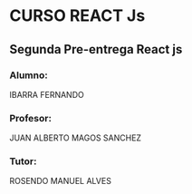 # CURSO REACT Js


 ## Segunda Pre-entrega React js


### Alumno: 
IBARRA FERNANDO

### Profesor: 
JUAN ALBERTO MAGOS SANCHEZ

### Tutor: 
ROSENDO MANUEL ALVES

